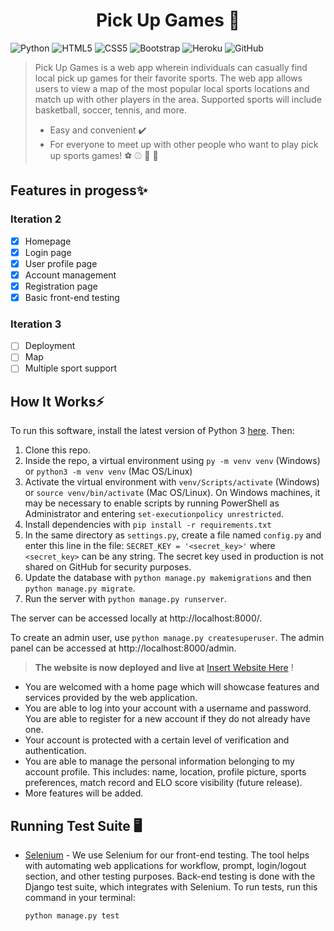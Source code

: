 # <h1 align="center">Pick Up Games 👋
    
![Python](https://img.shields.io/badge/-Python-black?style=flat-square&logo=Python)
![HTML5](https://img.shields.io/badge/-HTML5-E34F26?style=flat-square&logo=html5&logoColor=white)
![CSS5](https://img.shields.io/badge/-CSS3-1572B6?style=flat-square&logo=css3)
![Bootstrap](https://img.shields.io/badge/-Bootstrap-563D7C?style=flat-square&logo=bootstrap)
![Heroku](https://img.shields.io/badge/-Heroku-430098?style=flat-square&logo=heroku)
![GitHub](https://img.shields.io/badge/-GitHub-181717?style=flat-square&logo=github)

> Pick Up Games is a web app wherein individuals can casually find local pick up games for their favorite sports. The web app allows users to view a map of the most popular local sports locations and match up with other players in the area. Supported sports will include basketball, soccer, tennis, and more.
> - Easy and convenient ✔️  
> - For everyone to meet up with other people who want to play pick up sports games! ⚽ ⚾ 🏀 🏉	 


## **Features in progess**✨

### Iteration 2
- [x] Homepage
- [x] Login page
- [x] User profile page
- [x] Account management
- [x] Registration page
- [x] Basic front-end testing

### Iteration 3
- [ ] Deployment
- [ ] Map
- [ ] Multiple sport support 

## **How It Works**⚡
To run this software, install the latest version of Python 3 [here](https://www.python.org/downloads/).
Then:
1. Clone this repo.
2. Inside the repo, a virtual environment using `py -m venv venv` (Windows) or `python3 -m venv venv` (Mac OS/Linux)
3. Activate the virtual environment with `venv/Scripts/activate` (Windows) or `source venv/bin/activate` (Mac OS/Linux). On Windows machines, it may be necessary to enable scripts by running PowerShell as Administrator and entering `set-executionpolicy unrestricted`.
4. Install dependencies with `pip install -r requirements.txt`
5. In the same directory as `settings.py`, create a file named `config.py` and enter this line in the file: `SECRET_KEY = '<secret_key>'` where `<secret_key>` can be any string. The secret key used in production is not shared on GitHub for security purposes.
6. Update the database with `python manage.py makemigrations` and then `python manage.py migrate`.
7. Run the server with `python manage.py runserver`.

The server can be accessed locally at http://localhost:8000/.

To create an admin user, use `python manage.py createsuperuser`. The admin panel can be accessed at http://localhost:8000/admin.


> **The website is now deployed and live at** [Insert Website Here](https://youtu.be/dQw4w9WgXcQ)  !

- You are welcomed with a home page which will showcase features and services provided by the web application.
- You are able to log into your account with a username and password. You are able to register for a new account if they do not already have one.
- Your account is protected with a certain level of verification and authentication. 
- You are able to manage the personal information belonging to my account profile. This includes: name, location, profile picture, sports preferences, match record and ELO score visibility (future release).
- More features will be added.

## Running Test Suite 🖥️

- [Selenium](https://www.selenium.dev/) - We use Selenium for our front-end testing. The tool helps with automating web applications for workflow, prompt, login/logout section, and other testing purposes. Back-end testing is done with the Django test suite, which integrates with Selenium.
  To run tests, run this command in your terminal:
    ```python
    python manage.py test
    ```



